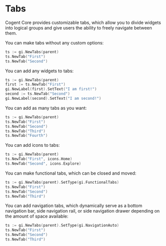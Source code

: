 # Tabs

Cogent Core provides customizable tabs, which allow you to divide widgets into logical groups and give users the ability to freely navigate between them.

You can make tabs without any custom options:

```Go
ts := gi.NewTabs(parent)
ts.NewTab("First")
ts.NewTab("Second")
```

You can add any widgets to tabs:

```Go
ts := gi.NewTabs(parent)
first := ts.NewTab("First")
gi.NewLabel(first).SetText("I am first!")
second := ts.NewTab("Second")
gi.NewLabel(second).SetText("I am second!")
```

You can add as many tabs as you want:

```Go
ts := gi.NewTabs(parent)
ts.NewTab("First")
ts.NewTab("Second")
ts.NewTab("Third")
ts.NewTab("Fourth")
```

You can add icons to tabs:

```Go
ts := gi.NewTabs(parent)
ts.NewTab("First", icons.Home)
ts.NewTab("Second", icons.Explore)
```

You can make functional tabs, which can be closed and moved:

```Go
ts := gi.NewTabs(parent).SetType(gi.FunctionalTabs)
ts.NewTab("First")
ts.NewTab("Second")
ts.NewTab("Third")
```

You can add navigation tabs, which dynamically serve as a bottom navigation bar, side navigation rail, or side navigation drawer depending on the amount of space available:

```Go
ts := gi.NewTabs(parent).SetType(gi.NavigationAuto)
ts.NewTab("First")
ts.NewTab("Second")
ts.NewTab("Third")
```
